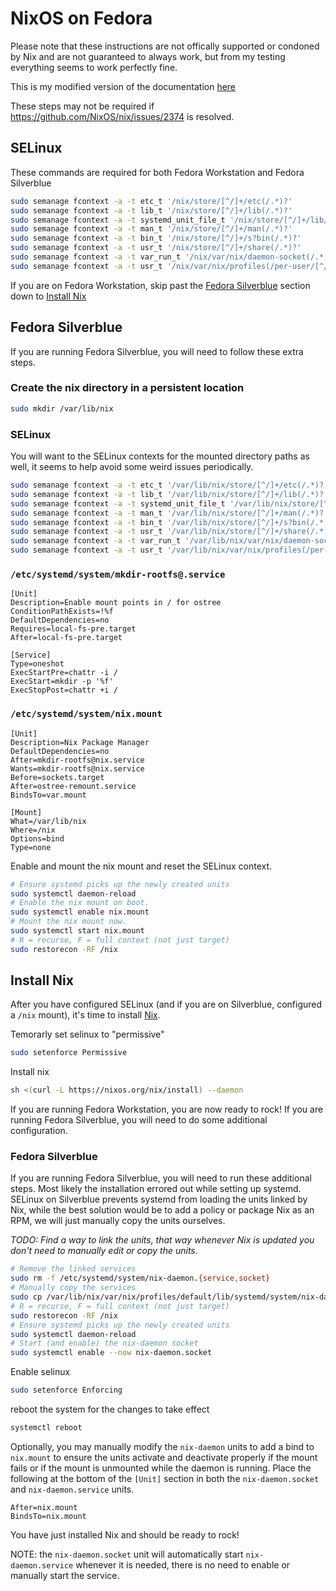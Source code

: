 # NixOS on Fedora

Please note that these instructions are not offically supported or condoned by Nix and are not guaranteed to always work, but from my testing everything seems to work perfectly fine.

This is my modified version of the documentation [here](https://gist.github.com/matthewpi/08c3d652e7879e4c4c30bead7021ff73)

These steps may not be required if https://github.com/NixOS/nix/issues/2374 is resolved.

## SELinux

These commands are required for both Fedora Workstation and Fedora Silverblue
```bash
sudo semanage fcontext -a -t etc_t '/nix/store/[^/]+/etc(/.*)?'
sudo semanage fcontext -a -t lib_t '/nix/store/[^/]+/lib(/.*)?'
sudo semanage fcontext -a -t systemd_unit_file_t '/nix/store/[^/]+/lib/systemd/system(/.*)?'
sudo semanage fcontext -a -t man_t '/nix/store/[^/]+/man(/.*)?'
sudo semanage fcontext -a -t bin_t '/nix/store/[^/]+/s?bin(/.*)?'
sudo semanage fcontext -a -t usr_t '/nix/store/[^/]+/share(/.*)?'
sudo semanage fcontext -a -t var_run_t '/nix/var/nix/daemon-socket(/.*)?'
sudo semanage fcontext -a -t usr_t '/nix/var/nix/profiles(/per-user/[^/]+)?/[^/]+'
```

If you are on Fedora Workstation, skip past the [Fedora Silverblue](#fedora-silverblue) section down to [Install Nix](#install-nix)

## Fedora Silverblue

If you are running Fedora Silverblue, you will need to follow these extra steps.

### Create the nix directory in a persistent location
```bash
sudo mkdir /var/lib/nix
```

### SELinux

You will want to the SELinux contexts for the mounted directory paths as well, it seems to help avoid some weird issues periodically.

```bash
sudo semanage fcontext -a -t etc_t '/var/lib/nix/store/[^/]+/etc(/.*)?'
sudo semanage fcontext -a -t lib_t '/var/lib/nix/store/[^/]+/lib(/.*)?'
sudo semanage fcontext -a -t systemd_unit_file_t '/var/lib/nix/store/[^/]+/lib/systemd/system(/.*)?'
sudo semanage fcontext -a -t man_t '/var/lib/nix/store/[^/]+/man(/.*)?'
sudo semanage fcontext -a -t bin_t '/var/lib/nix/store/[^/]+/s?bin(/.*)?'
sudo semanage fcontext -a -t usr_t '/var/lib/nix/store/[^/]+/share(/.*)?'
sudo semanage fcontext -a -t var_run_t '/var/lib/nix/var/nix/daemon-socket(/.*)?'
sudo semanage fcontext -a -t usr_t '/var/lib/nix/var/nix/profiles(/per-user/[^/]+)?/[^/]+'
```

### `/etc/systemd/system/mkdir-rootfs@.service`
```unit file (systemd)
[Unit]
Description=Enable mount points in / for ostree
ConditionPathExists=!%f
DefaultDependencies=no
Requires=local-fs-pre.target
After=local-fs-pre.target

[Service]
Type=oneshot
ExecStartPre=chattr -i /
ExecStart=mkdir -p '%f'
ExecStopPost=chattr +i /
```

### `/etc/systemd/system/nix.mount`
```unit file (systemd)
[Unit]
Description=Nix Package Manager
DefaultDependencies=no
After=mkdir-rootfs@nix.service
Wants=mkdir-rootfs@nix.service
Before=sockets.target
After=ostree-remount.service
BindsTo=var.mount

[Mount]
What=/var/lib/nix
Where=/nix
Options=bind
Type=none
```

Enable and mount the nix mount and reset the SELinux context. 
```bash
# Ensure systemd picks up the newly created units
sudo systemctl daemon-reload
# Enable the nix mount on boot.
sudo systemctl enable nix.mount
# Mount the nix mount now.
sudo systemctl start nix.mount
# R = recurse, F = full context (not just target)
sudo restorecon -RF /nix
```

## Install Nix

After you have configured SELinux (and if you are on Silverblue, configured a `/nix` mount), it's time to install [Nix](https://github.com/NixOS/nix).

Temorarly set selinux to "permissive"

```bash
sudo setenforce Permissive
```

Install nix

```bash
sh <(curl -L https://nixos.org/nix/install) --daemon
```

If you are running Fedora Workstation, you are now ready to rock!  If you are running Fedora Silverblue, you will need to do some additional configuration.

### Fedora Silverblue

If you are running Fedora Silverblue, you will need to run these additional steps.  Most likely the installation errored out while setting up systemd.  SELinux on Silverblue prevents systemd from loading the units linked by Nix, while the best solution would be to add a policy or package Nix as an RPM, we will just manually copy the units ourselves.

*TODO: Find a way to link the units, that way whenever Nix is updated you don't need to manually edit or copy the units.*

```bash
# Remove the linked services
sudo rm -f /etc/systemd/system/nix-daemon.{service,socket}
# Manually copy the services
sudo cp /var/lib/nix/var/nix/profiles/default/lib/systemd/system/nix-daemon.{service,socket} /etc/systemd/system/
# R = recurse, F = full context (not just target)
sudo restorecon -RF /nix
# Ensure systemd picks up the newly created units
sudo systemctl daemon-reload
# Start (and enable) the nix-daemon socket
sudo systemctl enable --now nix-daemon.socket
```

Enable selinux

```bash
sudo setenforce Enforcing
```

reboot the system for the changes to take effect

```bash
systemctl reboot
```

Optionally, you may manually modify the `nix-daemon` units to add a bind to `nix.mount` to ensure the units activate and deactivate properly if the mount fails or if the mount is unmounted while the daemon is running.  Place the following at the bottom of the `[Unit]` section in both the `nix-daemon.socket` and `nix-daemon.service` units.

```
After=nix.mount
BindsTo=nix.mount
```

You have just installed Nix and should be ready to rock!

NOTE: the `nix-daemon.socket` unit will automatically start `nix-daemon.service` whenever it is needed, there is no need to enable or manually start the service.
